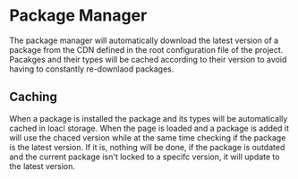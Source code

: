 # Package Manager

The package manager will automatically download the latest version of a package from the CDN defined in the root configuration file of the project. Pacakges and their types will be cached according to their version to avoid having to constantly re-downlaod packages.

## Caching

When a package is installed the package and its types will be automatically cached in loacl storage. When the page is loaded and a package is added it will use the chaced version while at the same time checking if the package is the latest version. If it is, nothing will be done, if the package is outdated and the current package isn't locked to a specifc version, it will update to the latest version.